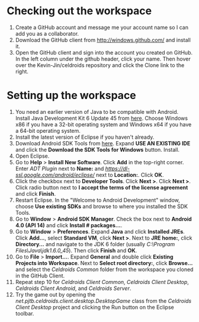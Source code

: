 Checking out the workspace
==========================
1. Create a GitHub account and message me your account name so I can add you as a collaborator.
2. Download the GitHub client from http://windows.github.com/ and install it.
3. Open the GitHub client and sign into the account you created on GitHub. In the left column under the github header, click your name. Then hover over the Kevin-Jin/celdroids repository and click the Clone link to the right.

Setting up the workspace
========================
1. You need an earlier version of Java to be compatible with Android. Install Java Development Kit 6 Update 45 from [here](http://www.oracle.com/technetwork/java/javase/downloads/jdk6downloads-1902814.html). Choose Windows x86 if you have a 32-bit operating system and Windows x64 if you have a 64-bit operating system.
2. Install the latest version of Eclipse if you haven't already.
3. Download Android SDK Tools from [here](http://developer.android.com/sdk/index.html). Expand **USE AN EXISTING IDE** and click the **Download the SDK Tools for Windows** button. Install.
4. Open Eclipse.
5. Go to **Help** > **Install New Software**. Click **Add** in the top-right corner. Enter *ADT Plugin* next to **Name:** and *https://dl-ssl.google.com/android/eclipse/* next to **Location:**. Click **OK**.
6. Click the checkbox next to **Developer Tools**. Click **Next >**. Click **Next >**. Click radio button next to **I accept the terms of the license agreement** and click **Finish**.
7. Restart Eclipse. In the "Welcome to Android Development" window, choose **Use existing SDKs** and browse to where you installed the SDK Tools.
8. Go to **Window** > **Android SDK Manager**. Check the box next to **Android 4.0 (API 14)** and click **Install # packages...**.
9. Go to **Window** > **Preferences**. Expand **Java** and click **Installed JREs**. Click **Add...**, select **Standard VM**, click **Next >**. Next to **JRE home:**, click **Directory...** and navigate to the JDK 6 folder (usually *C:\Program Files\Java\jdk1.6.0_45*). Then click **Finish** and **OK**.
10. Go to **File** > **Import...**. Expand **General** and double click **Existing Projects into Workspace**. Next to **Select root directory:**, click **Browse...** and select the *Celdroids Common* folder from the workspace you cloned in the GitHub Client.
11. Repeat step 10 for *Celdroids Client Common*, *Celdroids Client Desktop*, *Celdroids Client Android*, and *Celdroids Server*.
12. Try the game out by opening the *net.pjtb.celdroids.client.desktop.DesktopGame* class from the *Celdroids Client Desktop* project and clicking the Run button on the Eclipse toolbar.